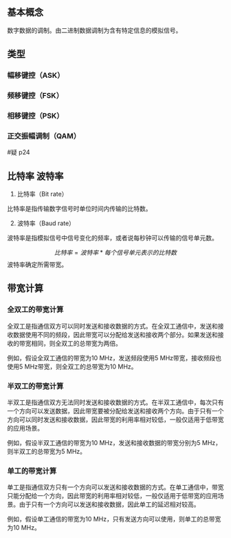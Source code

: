 ## 基本概念

数字数据的调制。由二进制数据调制为含有特定信息的模拟信号。

## 类型

### 幅移键控（ASK）

### 频移键控（FSK）

### 相移键控（PSK）

### 正交振幅调制（QAM）

#疑 p24

## 比特率 波特率

1. 比特率（Bit rate）

比特率是指传输数字信号时单位时间内传输的比特数。

2. 波特率（Baud rate）

波特率是指模拟信号中信号变化的频率，或者说每秒钟可以传输的信号单元数。

$$比特率=波特率*每个信号单元表示的比特数$$
波特率确定所需带宽。

## 带宽计算

### 全双工的带宽计算

全双工是指通信双方可以同时发送和接收数据的方式。在全双工通信中，发送和接收数据使用不同的频段，因此带宽可以分配给发送和接收两个部分。如果发送和接收的带宽相同，则全双工的总带宽为两倍。

例如，假设全双工通信的带宽为10 MHz，发送频段使用5 MHz带宽，接收频段也使用5 MHz带宽，则全双工的总带宽为10 MHz。

### 半双工的带宽计算

半双工是指通信双方无法同时发送和接收数据的方式。在半双工通信中，每次只有一个方向可以发送数据，因此带宽要被分配给发送和接收两个方向。由于只有一个方向可以同时发送和接收数据，因此带宽的利用率相对较低，一般仅适用于低带宽的应用场景。

例如，假设半双工通信的带宽为10 MHz，发送和接收数据的带宽分别为5 MHz，则半双工的总带宽为5 MHz。

### 单工的带宽计算

单工是指通信双方只有一个方向可以发送和接收数据的方式。在单工通信中，带宽只能分配给一个方向，因此带宽的利用率相对较低，一般仅适用于低带宽的应用场景。由于只有一个方向可以发送和接收数据，因此单工的延迟相对较高。

例如，假设单工通信的带宽为10 MHz，只有发送方向可以使用，则单工的总带宽为10 MHz。
